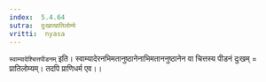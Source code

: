 ```yaml
---
index:  5.4.64
sutra:  दुःखात्प्रातिलोम्ये
vritti:  nyasa
---
```


`स्वाम्यादेश्चित्तपीडनम्` इति। स्वाम्यादेरनभिमतानुष्ठानेनाभिमताननुष्ठानेन वा चित्तस्य पीडनं दुःखम् = प्रातिलोम्यम्। तदपि प्राणिधर्म एव।।


